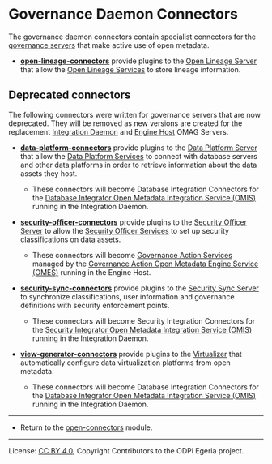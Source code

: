 <!-- SPDX-License-Identifier: CC-BY-4.0 -->
<!-- Copyright Contributors to the ODPi Egeria project. -->

  
# Governance Daemon Connectors

The governance daemon connectors contain specialist connectors for the [governance
servers](../../../governance-servers) that make active use of open metadata.

* **[open-lineage-connectors](open-lineage-connectors)** provide plugins to the
[Open Lineage Server](../../../admin-services/docs/concepts/open-lineage-server.md)
that allow the [Open Lineage Services](../../../governance-servers/open-lineage-services)
to store lineage information.

## Deprecated connectors

The following connectors were written for governance servers that are now deprecated.
They will be removed as new versions are created for the
replacement [Integration Daemon](../../../admin-services/docs/concepts/integration-daemon.md)
and [Engine Host](../../../admin-services/docs/concepts/engine-host.md) OMAG Servers.

* **[data-platform-connectors](data-platform-connectors)** provide plugins to the
[Data Platform Server](../../../admin-services/docs/concepts/data-platform-server.md)
that allow the [Data Platform Services](../../../governance-servers/data-platform-services)
to connect with database servers and other data platforms in order to retrieve
information about the data assets they host.

   * These connectors will become Database Integration Connectors for the 
    [Database Integrator Open Metadata Integration Service (OMIS)](../../../integration-services/database-integrator)
    running in the Integration Daemon.

* **[security-officer-connectors](security-officer-connectors)** provide plugins to the
[Security Officer Server](../../../admin-services/docs/concepts/security-officer-server.md)
to allow the [Security Officer Services](../../../governance-servers/security-officer-services)
to set up security classifications on data assets.

   * These connectors will become [Governance Action Services](../../../frameworks/governance-action-framework/docs/governance-action-service.md)
     managed by the [Governance Action Open Metadata Engine Service (OMES)](../../../engine-services/governance-action)
     running in the Engine Host.

* **[security-sync-connectors](security-sync-connectors)** provide plugins to the
[Security Sync Server](../../../admin-services/docs/concepts/security-sync-server.md)
to synchronize classifications, user information and governance definitions
with security enforcement points.

   * These connectors will become Security Integration Connectors for the 
     [Security Integrator Open Metadata Integration Service (OMIS)](../../../integration-services/security-integrator)
     running in the Integration Daemon. 

* **[view-generator-connectors](view-generator-connectors)** provide plugins to the
[Virtualizer](../../../admin-services/docs/concepts/virtualizer.md)
that automatically configure data virtualization platforms from
open metadata.

  * These connectors will become Database Integration Connectors for the 
    [Database Integrator Open Metadata Integration Service (OMIS)](../../../integration-services/database-integrator)
    running in the Integration Daemon.

----
* Return to the [open-connectors](..) module.

----
License: [CC BY 4.0](https://creativecommons.org/licenses/by/4.0/),
Copyright Contributors to the ODPi Egeria project.
